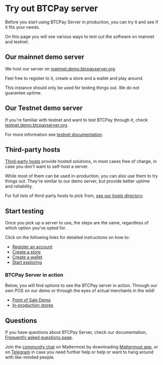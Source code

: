 # Try out BTCPay server

Before you start using BTCPay Server in production, you can try it and see if it fits your needs.

On this page you will see various ways to test out the software on mainnet and testnet.

## Our mainnet demo server

We host our server on [mainnet.demo.btcpayserver.org](https://mainnet.demo.btcpayserver.org/login).

Feel free to register to it, create a store and a wallet and play around.

This instance should only be used for testing things out. We do not guarantee uptime.

## Our Testnet demo server

If you're familiar with testnet and want to test BTCPay through it, check [testnet.demo.btcpayserver.org](https://testnet.demo.btcpayserver.org/).

For more information see [testnet documentation](/Development/TestnetDemo.md).

## Third-party hosts

[Third-party hosts](./Deployment/ThirdPartyHosting.md) provide hosted solutions, in most cases free of charge, in case you don't want to self-host a server.

While most of them can be used in-production, you can also use them to try things out. They're similar to our demo server, but provide better uptime and reliability.

For full lists of third-party hosts to pick from, [see our hosts directory](https://directory.btcpayserver.org/filter/hosts).

## Start testing

Once you pick up a server to use, the steps are the same, regardless of which option you've opted for.

Click on the following links for detailed instructions on how to:

- [Register an account](./RegisterAccount.md)
- [Create a store](./CreateStore.md)
- [Create a wallet](./WalletSetup.md)
- [Start exploring](./WhatsNext.md)

### BTCPay Server in action

Below, you will find options to see the BTCPay server in action. Through our own POS on our demo or through the eyes of actual merchants in the wild!

- [Point of Sale Demo](https://mainnet.demo.btcpayserver.org/apps/87kj5yKay8mB4UUZcJhZH5TqDKMD3CznjwLjiu1oYZXe/pos)
- [In-production stores](https://directory.btcpayserver.org)

## Questions

If you have questions about BTCPay Server, check our documentation, [Frequently asked questions page](./FAQ.md).

Join the [community chat](https://chat.btcpayserver.org/) on Mattermost by downloading [Mattermost app](https://mattermost.com/download/), or on [Telegram](https://t.me/btcpayserver) in case you need further help or help or want to hang around with like-minded people.
